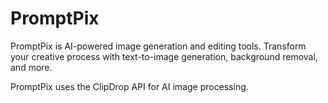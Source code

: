# PromptPix 

PromptPix is AI-powered image generation and editing tools. Transform your creative process with text-to-image generation, background removal, and more.

PromptPix uses the ClipDrop API for AI image processing.

